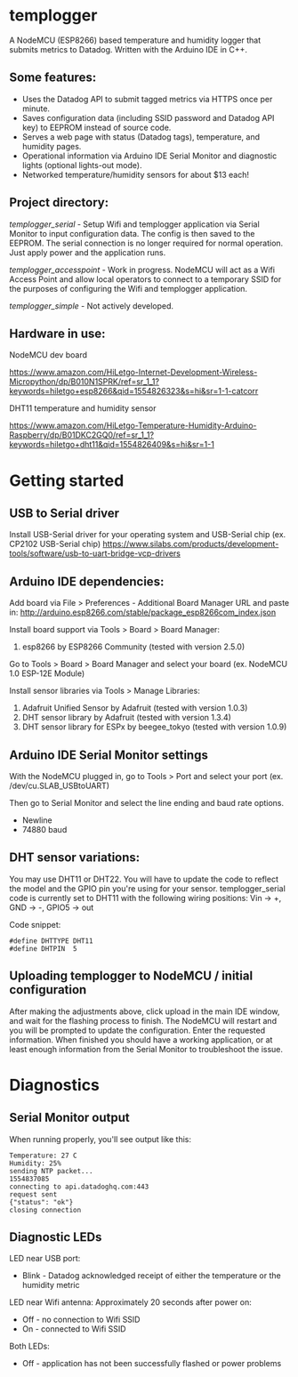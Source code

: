# templogger

A NodeMCU (ESP8266) based temperature and humidity logger that submits metrics to Datadog. Written with the Arduino IDE in C++.

## Some features:

* Uses the Datadog API to submit tagged metrics via HTTPS once per minute.
* Saves configuration data (including SSID password and Datadog API key) to EEPROM instead of source code.
* Serves a web page with status (Datadog tags), temperature, and humidity pages.
* Operational information via Arduino IDE Serial Monitor and diagnostic lights (optional lights-out mode).
* Networked temperature/humidity sensors for about $13 each!

## Project directory:

*templogger_serial* - Setup Wifi and templogger application via Serial Monitor to input configuration data. The config is then saved to the EEPROM. The serial connection is no longer required for normal operation. Just apply power and the application runs.

*templogger_accesspoint* - Work in progress. NodeMCU will act as a Wifi Access Point and allow local operators to connect to a temporary SSID for the purposes of configuring the Wifi and templogger application.

*templogger_simple* - Not actively developed.

## Hardware in use:
NodeMCU dev board

https://www.amazon.com/HiLetgo-Internet-Development-Wireless-Micropython/dp/B010N1SPRK/ref=sr_1_1?keywords=hiletgo+esp8266&qid=1554826323&s=hi&sr=1-1-catcorr

DHT11 temperature and humidity sensor

https://www.amazon.com/HiLetgo-Temperature-Humidity-Arduino-Raspberry/dp/B01DKC2GQ0/ref=sr_1_1?keywords=hiletgo+dht11&qid=1554826409&s=hi&sr=1-1

# Getting started
## USB to Serial driver

Install USB-Serial driver for your operating system and USB-Serial chip (ex. CP2102 USB-Serial chip)
https://www.silabs.com/products/development-tools/software/usb-to-uart-bridge-vcp-drivers

## Arduino IDE dependencies:

Add board via File > Preferences - Additional Board Manager URL and paste in:
http://arduino.esp8266.com/stable/package_esp8266com_index.json

Install board support via Tools > Board > Board Manager:
1. esp8266 by ESP8266 Community (tested with version 2.5.0)

Go to Tools > Board > Board Manager and select your board (ex. NodeMCU 1.0 ESP-12E Module)

Install sensor libraries via Tools > Manage Libraries:
1. Adafruit Unified Sensor by Adafruit (tested with version 1.0.3)
2. DHT sensor library by Adafruit (tested with version 1.3.4)
3. DHT sensor library for ESPx by beegee_tokyo (tested with version 1.0.9)

## Arduino IDE Serial Monitor settings

With the NodeMCU plugged in, go to Tools > Port and select your port (ex. /dev/cu.SLAB_USBtoUART)

Then go to Serial Monitor and select the line ending and baud rate options.
* Newline
* 74880 baud

## DHT sensor variations:

You may use DHT11 or DHT22. You will have to update the code to reflect the model and the GPIO pin you're using for your sensor. templogger_serial code is currently set to DHT11 with the following wiring positions: Vin -> +, GND -> -, GPIO5 -> out

Code snippet:
```
#define DHTTYPE DHT11
#define DHTPIN  5
```

## Uploading templogger to NodeMCU / initial configuration

After making the adjustments above, click upload in the main IDE window, and wait for the flashing process to finish. The NodeMCU will restart and you will be prompted to update the configuration. Enter the requested information. When finished you should have a working application, or at least enough information from the Serial Monitor to troubleshoot the issue.

# Diagnostics
## Serial Monitor output

When running properly, you'll see output like this:
```
Temperature: 27 C
Humidity: 25%
sending NTP packet...
1554837085
connecting to api.datadoghq.com:443
request sent
{"status": "ok"}
closing connection
```

## Diagnostic LEDs

LED near USB port:
* Blink - Datadog acknowledged receipt of either the temperature or the humidity metric

LED near Wifi antenna:
Approximately 20 seconds after power on:
* Off - no connection to Wifi SSID
* On - connected to Wifi SSID

Both LEDs:
* Off - application has not been successfully flashed or power problems
